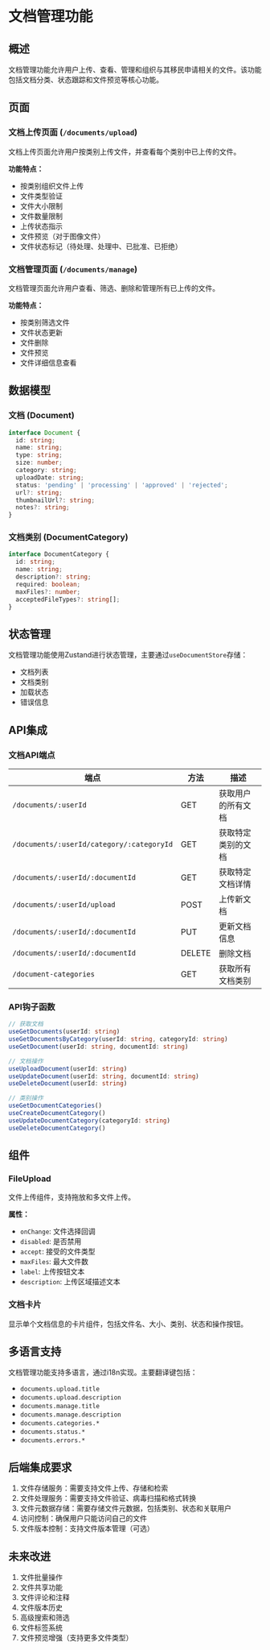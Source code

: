 # 文档管理功能

## 概述

文档管理功能允许用户上传、查看、管理和组织与其移民申请相关的文件。该功能包括文档分类、状态跟踪和文件预览等核心功能。

## 页面

### 文档上传页面 (`/documents/upload`)

文档上传页面允许用户按类别上传文件，并查看每个类别中已上传的文件。

**功能特点：**

- 按类别组织文件上传
- 文件类型验证
- 文件大小限制
- 文件数量限制
- 上传状态指示
- 文件预览（对于图像文件）
- 文件状态标记（待处理、处理中、已批准、已拒绝）

### 文档管理页面 (`/documents/manage`)

文档管理页面允许用户查看、筛选、删除和管理所有已上传的文件。

**功能特点：**

- 按类别筛选文件
- 文件状态更新
- 文件删除
- 文件预览
- 文件详细信息查看

## 数据模型

### 文档 (Document)

```typescript
interface Document {
  id: string;
  name: string;
  type: string;
  size: number;
  category: string;
  uploadDate: string;
  status: 'pending' | 'processing' | 'approved' | 'rejected';
  url?: string;
  thumbnailUrl?: string;
  notes?: string;
}
```

### 文档类别 (DocumentCategory)

```typescript
interface DocumentCategory {
  id: string;
  name: string;
  description?: string;
  required: boolean;
  maxFiles?: number;
  acceptedFileTypes?: string[];
}
```

## 状态管理

文档管理功能使用Zustand进行状态管理，主要通过`useDocumentStore`存储：

- 文档列表
- 文档类别
- 加载状态
- 错误信息

## API集成

### 文档API端点

| 端点 | 方法 | 描述 |
|------|------|------|
| `/documents/:userId` | GET | 获取用户的所有文档 |
| `/documents/:userId/category/:categoryId` | GET | 获取特定类别的文档 |
| `/documents/:userId/:documentId` | GET | 获取特定文档详情 |
| `/documents/:userId/upload` | POST | 上传新文档 |
| `/documents/:userId/:documentId` | PUT | 更新文档信息 |
| `/documents/:userId/:documentId` | DELETE | 删除文档 |
| `/document-categories` | GET | 获取所有文档类别 |

### API钩子函数

```typescript
// 获取文档
useGetDocuments(userId: string)
useGetDocumentsByCategory(userId: string, categoryId: string)
useGetDocument(userId: string, documentId: string)

// 文档操作
useUploadDocument(userId: string)
useUpdateDocument(userId: string, documentId: string)
useDeleteDocument(userId: string)

// 类别操作
useGetDocumentCategories()
useCreateDocumentCategory()
useUpdateDocumentCategory(categoryId: string)
useDeleteDocumentCategory()
```

## 组件

### FileUpload

文件上传组件，支持拖放和多文件上传。

**属性：**

- `onChange`: 文件选择回调
- `disabled`: 是否禁用
- `accept`: 接受的文件类型
- `maxFiles`: 最大文件数
- `label`: 上传按钮文本
- `description`: 上传区域描述文本

### 文档卡片

显示单个文档信息的卡片组件，包括文件名、大小、类别、状态和操作按钮。

## 多语言支持

文档管理功能支持多语言，通过i18n实现。主要翻译键包括：

- `documents.upload.title`
- `documents.upload.description`
- `documents.manage.title`
- `documents.manage.description`
- `documents.categories.*`
- `documents.status.*`
- `documents.errors.*`

## 后端集成要求

1. 文件存储服务：需要支持文件上传、存储和检索
2. 文件处理服务：需要支持文件验证、病毒扫描和格式转换
3. 文件元数据存储：需要存储文件元数据，包括类别、状态和关联用户
4. 访问控制：确保用户只能访问自己的文件
5. 文件版本控制：支持文件版本管理（可选）

## 未来改进

1. 文件批量操作
2. 文件共享功能
3. 文件评论和注释
4. 文件版本历史
5. 高级搜索和筛选
6. 文件标签系统
7. 文件预览增强（支持更多文件类型）
